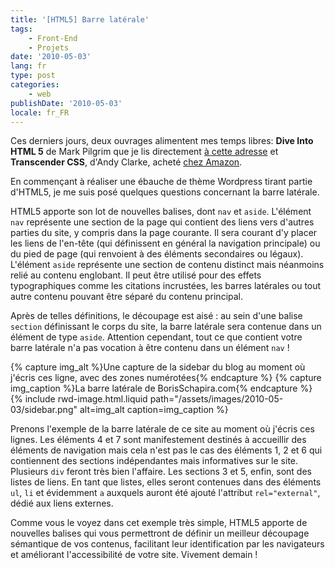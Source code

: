 ```yaml
---
title: '[HTML5] Barre latérale'
tags:
    - Front-End
    - Projets
date: '2010-05-03'
lang: fr
type: post
categories:
    - web
publishDate: '2010-05-03'
locale: fr_FR
---
```


Ces derniers jours, deux ouvrages alimentent mes temps libres: **Dive Into HTML 5** de Mark Pilgrim que je lis directement [à cette adresse](http://diveintohtml5.info "&quot;Dive Into HMTL5&quot; by Mark Pilgrilm") et **Transcender CSS**, d'Andy Clarke, acheté [chez Amazon](http://www.amazon.fr/Transcender-CSS-Sublimez-design-web/dp/2212121075/ref=pd_rhf_p_t_4 "&quot;Transcender CSS&quot; by Andy Clarke on Amazon.fr").

En commençant à réaliser une ébauche de thème Wordpress tirant partie d'HTML5, je me suis posé quelques questions concernant la barre latérale.

<!-- more -->

HTML5 apporte son lot de nouvelles balises, dont `nav` et `aside`. L'élément `nav` représente une section de la page qui contient des liens vers d'autres parties du site, y compris dans la page courante. Il sera courant d'y placer les liens de l'en-tête (qui définissent en général la navigation principale) ou du pied de page (qui renvoient à des éléments secondaires ou légaux). L'élément `aside` représente une section de contenu distinct mais néanmoins relié au contenu englobant. Il peut être utilisé pour des effets typographiques comme les citations incrustées, les barres latérales ou tout autre contenu pouvant être séparé du contenu principal.

Après de telles définitions, le découpage est aisé&nbsp;: au sein d'une balise `section` définissant le corps du site, la barre latérale sera contenue dans un élément de type `aside`. Attention cependant, tout ce que contient votre barre latérale n'a pas vocation à être contenu dans un élément `nav`&nbsp;!

{% capture img_alt %}Une capture de la sidebar du blog au moment où j'écris ces ligne, avec des zones numérotées{% endcapture %}
{% capture img_caption %}La barre latérale de BorisSchapira.com{% endcapture %}
{% include rwd-image.html.liquid 
    path="/assets/images/2010-05-03/sidebar.png"
    alt=img_alt
    caption=img_caption
%}

Prenons l'exemple de la barre latérale de ce site au moment où j'écris ces lignes. Les éléments 4 et 7 sont manifestement destinés à accueillir des éléments de navigation mais cela n'est pas le cas des éléments 1, 2 et 6 qui contiennent des sections indépendantes mais informatives sur le site. Plusieurs `div` feront très bien l'affaire. Les sections 3 et 5, enfin, sont des listes de liens. En tant que listes, elles seront contenues dans des éléments `ul`, `li` et évidemment `a` auxquels auront été ajouté l'attribut `rel="external"`, dédié aux liens externes.

Comme vous le voyez dans cet exemple très simple, HTML5 apporte de nouvelles balises qui vous permettront de définir un meilleur découpage sémantique de vos contenus, facilitant leur identification par les navigateurs et améliorant l'accessibilité de votre site. Vivement demain&nbsp;!
